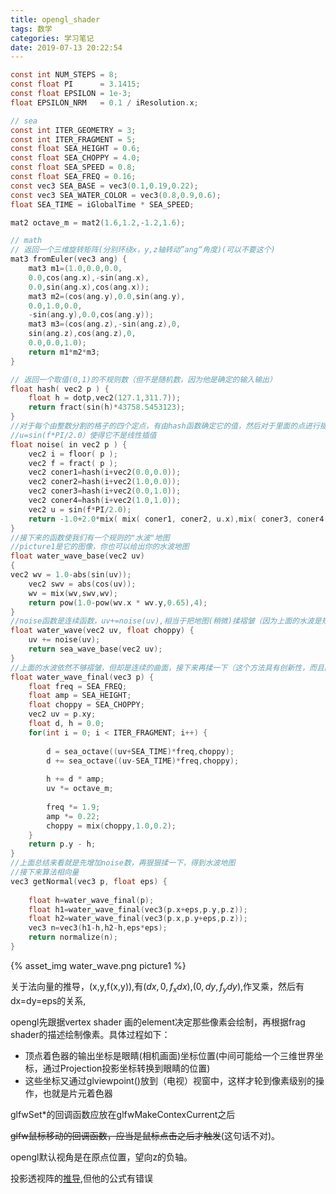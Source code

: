 ```yaml
---
title: opengl_shader
tags: 数学
categories: 学习笔记
date: 2019-07-13 20:22:54
---
```


<script type="text/x-mathjax-config">
  MathJax.Hub.Config({tex2jax: {inlineMath: [['$','$'], ['\\(','\\)']]}});
</script>
<script type="text/javascript" async
  src="https://wujilingfeng.top/MathJax/MathJax.js?config=TeX-AMS_CHTML">
</script>



<!--more-->

```c
const int NUM_STEPS = 8;
const float PI	 	= 3.1415;
const float EPSILON	= 1e-3;
float EPSILON_NRM	= 0.1 / iResolution.x;

// sea
const int ITER_GEOMETRY = 3;
const int ITER_FRAGMENT = 5;
const float SEA_HEIGHT = 0.6;
const float SEA_CHOPPY = 4.0;
const float SEA_SPEED = 0.8;
const float SEA_FREQ = 0.16;
const vec3 SEA_BASE = vec3(0.1,0.19,0.22);
const vec3 SEA_WATER_COLOR = vec3(0.8,0.9,0.6);
float SEA_TIME = iGlobalTime * SEA_SPEED;

mat2 octave_m = mat2(1.6,1.2,-1.2,1.6);

// math
// 返回一个三维旋转矩阵(分别环绕x，y,z轴转动”ang“角度)(可以不要这个)
mat3 fromEuler(vec3 ang) {
	mat3 m1=(1.0,0.0,0.0,
	0.0,cos(ang.x),-sin(ang.x),
	0.0,sin(ang.x),cos(ang.x));
	mat3 m2=(cos(ang.y),0.0,sin(ang.y),
	0.0,1.0,0.0,
	-sin(ang.y),0.0,cos(ang.y));
	mat3 m3=(cos(ang.z),-sin(ang.z),0,
	sin(ang.z),cos(ang.z),0,
	0.0,0.0,1.0);
	return m1*m2*m3;
}

// 返回一个取值(0,1)的不规则数（但不是随机数，因为他是确定的输入输出）
float hash( vec2 p ) {
    float h = dotp,vec2(127.1,311.7));	
    return fract(sin(h)*43758.5453123);
}
//对于每个由整数分割的格子的四个定点，有由hash函数确定它的值，然后对于里面的点进行插值取值
//u=sin(f*PI/2.0）使得它不是线性插值
float noise( in vec2 p ) {
    vec2 i = floor( p );
    vec2 f = fract( p );
    vec2 coner1=hash(i+vec2(0.0,0.0));
    vec2 coner2=hash(i+vec2(1.0,0.0));
    vec2 coner3=hash(i+vec2(0.0,1.0));
    vec2 coner4=hash(i+vec2(1.0,1.0));
    vec2 u = sin(f*PI/2.0);
    return -1.0+2.0*mix( mix( coner1, coner2, u.x),mix( coner3, coner4,u.x),u.y);
}
//接下来的函数使我们有一个规则的"水波"地图
//picture1是它的图像，你也可以给出你的水波地图
float water_wave_base(vec2 uv)
{
vec2 wv = 1.0-abs(sin(uv)); 
    vec2 swv = abs(cos(uv));  
    wv = mix(wv,swv,wv);
    return pow(1.0-pow(wv.x * wv.y,0.65),4);
}
//noise函数是连续函数，uv+=noise(uv),相当于把地图(稍微)揉褶皱（因为上面的水波是规则的）
float water_wave(vec2 uv, float choppy) {
    uv += noise(uv);
    return sea_wave_base(vec2 uv);
}
//上面的水波依然不够褶皱，但却是连续的曲面，接下来再揉一下（这个方法具有创新性，而且曲面是连续的)
float water_wave_final(vec3 p) {
    float freq = SEA_FREQ;
    float amp = SEA_HEIGHT;
    float choppy = SEA_CHOPPY;
    vec2 uv = p.xy; 
    float d, h = 0.0;    
    for(int i = 0; i < ITER_FRAGMENT; i++) {
       
    	d = sea_octave((uv+SEA_TIME)*freq,choppy);
    	d += sea_octave((uv-SEA_TIME)*freq,choppy);
        
        h += d * amp; 
    	uv *= octave_m;
        
        freq *= 1.9; 
        amp *= 0.22; 
        choppy = mix(choppy,1.0,0.2);
    }
    return p.y - h;
}
//上面总结来看就是先增加noise数，再狠狠揉一下，得到水波地图
//接下来算法相向量
vec3 getNormal(vec3 p, float eps) {
  
    float h=water_wave_final(p);
    float h1=water_wave_final(vec3(p.x+eps,p.y,p.z));
    float h2=water_wave_final(vec3(p.x,p.y+eps,p.z));
    vec3 n=vec3(h1-h,h2-h,eps*eps);
    return normalize(n);
}


```

{% asset_img water_wave.png picture1 %}

关于法向量的推导，(x,y,f(x,y)),有$\left(dx,0,f_xdx\right)$,$\left(0,dy,f_ydy\right)$,作叉乘，然后有dx=dy=eps的关系,

opengl先跟据vertex shader 画的element决定那些像素会绘制，再根据frag shader的描述绘制像素。具体过程如下：
* 顶点着色器的输出坐标是眼睛(相机画面)坐标位置(中间可能给一个三维世界坐标，通过Projection投影坐标转换到眼睛的位置)
* 这些坐标又通过glviewpoint()放到（电视）视窗中，这样才轮到像素级别的操作，也就是片元着色器


glfwSet*的回调函数应放在glfwMakeContexCurrent之后

~~glfw鼠标移动的回调函数，应当是鼠标点击之后才触发~~(这句话不对)。

opengl默认视角是在原点位置，望向z的负轴。

投影透视阵的[推导](https://www.cnblogs.com/bluebean/p/5276111.html),但他的公式有错误